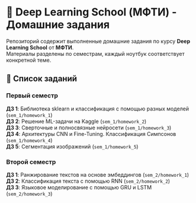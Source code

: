 # 🧠 Deep Learning School (МФТИ) - Домашние задания

Репозиторий содержит выполненные домашние задания по курсу **Deep Learning School** от **МФТИ**.  
Материалы разделены по семестрам, каждый ноутбук соответствует конкретной теме.

## 📌 Список заданий

### Первый семестр
**ДЗ 1**: Библиотека sklearn и классификация с помощью разных моделей (`sem_1/homework_1`)  
**ДЗ 2**: Решение ML-задачи на Kaggle (`sem_1/homework_2`)  
**ДЗ 3**: Сверточные и полносвязные нейросети (`sem_1/homework_3`)  
**ДЗ 4**: Архитектуры CNN и Fine-Tuning. Классификация Симпсонов (`sem_1/homework_4`)  
**ДЗ 5**: Сегментация изображений (`sem_1/homework_5`)  

### Второй семестр
**ДЗ 1**: Ранжирование текстов на основе эмбеддингов (`sem_2/homework_1`)  
**ДЗ 2**: Классификация текста с помощью RNN (`sem_2/homework_2`)  
**ДЗ 3**: Языковое моделирование с помощью GRU и LSTM (`sem_2/homework_3`) 

